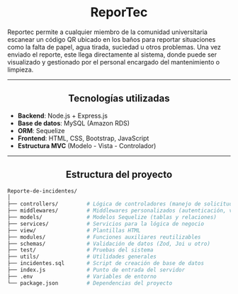 <div align="center">
  
# ReporTec

</div>

Reportec permite a cualquier miembro de la comunidad universitaria escanear un código QR ubicado en los baños para reportar situaciones como la falta de papel, agua tirada, suciedad u otros problemas. Una vez enviado el reporte, este llega directamente al sistema, donde puede ser visualizado y gestionado por el personal encargado del mantenimiento o limpieza.

---

<div align="center">
  
## Tecnologías utilizadas

</div>

- **Backend**: Node.js + Express.js
- **Base de datos**: MySQL (Amazon RDS)
- **ORM**: Sequelize
- **Frontend**: HTML, CSS, Bootstrap, JavaScript
- **Estructura MVC** (Modelo - Vista - Controlador)

---

<div align="center">
  
## Estructura del proyecto

</div>

```bash
Reporte-de-incidentes/
│
├── controllers/         # Lógica de controladores (manejo de solicitudes)
├── middlewares/         # Middlewares personalizados (autenticación, validación)
├── models/              # Modelos Sequelize (tablas y relaciones)
├── services/            # Servicios para la lógica de negocio
├── view/                # Plantillas HTML
├── modules/             # Funciones auxiliares reutilizables
├── schemas/             # Validación de datos (Zod, Joi u otro)
├── test/                # Pruebas del sistema
├── utils/               # Utilidades generales
├── incidentes.sql       # Script de creación de base de datos
├── index.js             # Punto de entrada del servidor
├── .env                 # Variables de entorno
└── package.json         # Dependencias del proyecto
